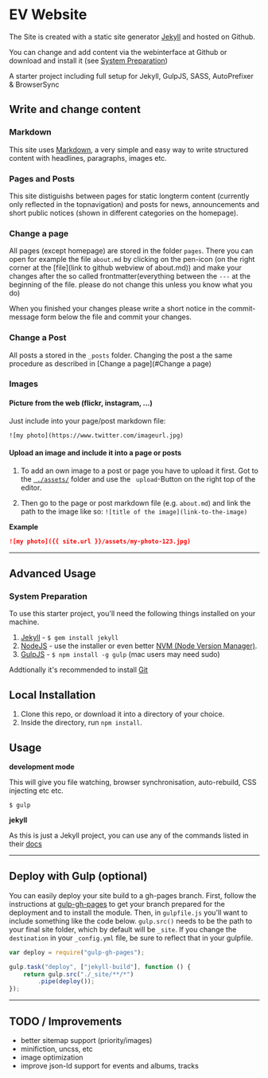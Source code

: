 EV Website
==========

The Site is created with a static site generator [Jekyll](http://jekyllrb.com/) and hosted on Github.

You can change and add content via the webinterface at Github or download and install it (see [System Preparation](#system-preparation))

A starter project including full setup for Jekyll, GulpJS, SASS, AutoPrefixer &amp; BrowserSync

## Write and change content
### Markdown
This site uses [Markdown](https://guides.github.com/features/mastering-markdown/), a very simple and easy way to write structured content with headlines, paragraphs, images etc.

### Pages and Posts

This site distiguishs between pages for static longterm content (currently only reflected in the topnavigation) and posts for news, announcements and short public notices (shown in different categories on the homepage).

### Change a page
All pages (except homepage) are stored
in the folder `pages`.
There you can open for example the file `about.md` by clicking on the pen-icon (on the right corner at the [file](link to github webview of about.md))  and make your changes after the  so called frontmatter(everything between the `---` at the beginning of the file. please do not change this unless you know what you do)

When you finished your changes please write a short notice in the commit-message form below the file and commit your changes.

### Change a Post

All posts a stored in the `_posts` folder. Changing the post a the same procedure as described in [Change a page](#Change a page)

### Images
#### Picture from the web (flickr, instagram, ...)
Just include into your page/post markdown file:

`![my photo](https://www.twitter.com/imageurl.jpg)`

#### Upload an image and include it into a page or posts
  1. To add an own image to a post or page you have to upload it first. Got to the [` ./assets/`](./assets/) folder and use  the ` upload`-Button on the right top of the editor.

  2. Then go to the page or post markdown file (e.g. `about.md`) and link the path to the image like so: `![title of the image](link-to-the-image)`

  **Example**
  ```Markdown
  ![my photo]({{ site.url }}/assets/my-photo-123.jpg)
  ```  
---
## Advanced Usage

### System Preparation

To use this starter project, you'll need the following things installed on your machine.

1. [Jekyll](http://jekyllrb.com/) - `$ gem install jekyll`
2. [NodeJS](http://nodejs.org) - use the installer or even better [NVM (Node Version Manager)](https://github.com/creationix/nvm).
3. [GulpJS](https://github.com/gulpjs/gulp) - `$ npm install -g gulp` (mac users may need sudo)

Addtionally it's recommended to install [Git](https://git-scm.com/downloads)


## Local Installation

1. Clone this repo, or download it into a directory of your choice.
2. Inside the directory, run `npm install`.

## Usage

**development mode**

This will give you file watching, browser synchronisation, auto-rebuild, CSS injecting etc etc.

```shell
$ gulp
```

**jekyll**

As this is just a Jekyll project, you can use any of the commands listed in their [docs](http://jekyllrb.com/docs/usage/)

---

## Deploy with Gulp (optional)

You can easily deploy your site build to a gh-pages branch. First, follow the instructions at [gulp-gh-pages](https://github.com/rowoot/gulp-gh-pages) to get your branch prepared for the deployment and to install the module. Then, in `gulpfile.js` you'll want to include something like the code below. `gulp.src()` needs to be the path to your final site folder, which by default will be `_site`. If you change the `destination` in your `_config.yml` file, be sure to reflect that in your gulpfile.

```javascript
var deploy = require("gulp-gh-pages");

gulp.task("deploy", ["jekyll-build"], function () {
    return gulp.src("./_site/**/*")
        .pipe(deploy());
});
```

---

## TODO / Improvements
- better sitemap support (priority/images)
- minifiction, uncss, etc
- image optimization
- improve json-ld support for events and albums, tracks
